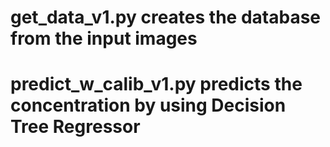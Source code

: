 # get_data_v1.py creates the database from the input images

# predict_w_calib_v1.py predicts the concentration by using Decision Tree Regressor
